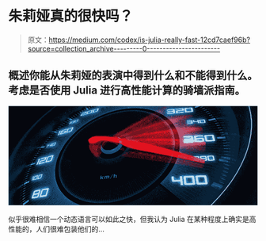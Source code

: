 # 朱莉娅真的很快吗？

> 原文：<https://medium.com/codex/is-julia-really-fast-12cd7caef96b?source=collection_archive---------0----------------------->

## 概述你能从朱莉娅的表演中得到什么和不能得到什么。考虑是否使用 Julia 进行高性能计算的骑墙派指南。

![](img/32e9d048a1f9ab165645e14f69e35d1a.png)

似乎很难相信一个动态语言可以如此之快，但我认为 Julia 在某种程度上确实是高性能的，人们很难包装他们的…
